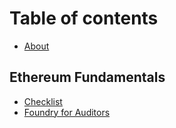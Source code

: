 # Table of contents

* [About](README.md)

## Ethereum Fundamentals

* [Checklist](welcome/checklist.md)
* [Foundry for Auditors](ethereum-fundamentals/foundry-for-auditors.md)
